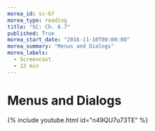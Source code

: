 ```yaml
---
morea_id: sc-67
morea_type: reading
title: "SC: Ch. 6.7"
published: True
morea_start_date: "2016-11-10T00:00:00"
morea_summary: "Menus and Dialogs"
morea_labels: 
  - Screencast
  - 13 min
---
```


# Menus and Dialogs

{% include youtube.html id="n49QU7u73TE" %}
